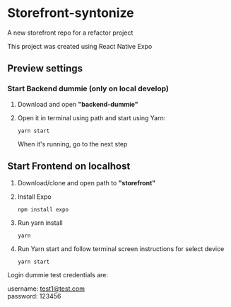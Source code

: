 # Storefront-syntonize
A new storefront repo for a refactor project


This project was created using React Native Expo

## Preview settings

### Start Backend dummie (only on local develop)

1. Download and open **"backend-dummie"**
2. Open it in terminal using path and start using Yarn:

    ```yarn start ```
   
   When it's running, go to the next step
   
## Start Frontend on localhost

1. Download/clone and open path to **"storefront"**
2. Install Expo

   ```npm install expo```
   
3. Run yarn install
   
   ```yarn```
   
4. Run Yarn start and follow terminal screen instructions for select device 
   
   ```yarn start```
   
Login dummie test credentials are:

username: test1@test.com    
password: 123456
